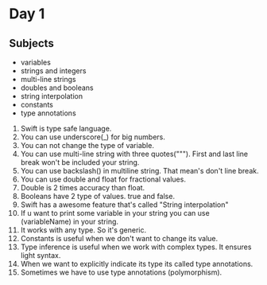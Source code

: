 # Day 1

## Subjects

- variables
- strings and integers
- multi-line strings
- doubles and booleans
- string interpolation
- constants
- type annotations

1. Swift is type safe language.
2. You can use underscore(_) for big numbers.
3. You can not change the type of variable.
4. You can use multi-line string with three quotes(""").  First and last line break won't be included your string. 
5. You can use backslash(\) in multiline string. That mean's don't line break.
6. You can use double and float for fractional values. 
7. Double is 2 times accuracy than float. 
8. Booleans have 2 type of values. true and false.
9. Swift has a awesome feature that's called "String interpolation"
10. If u want to print some variable in your string you can use \(variableName) in your string.
11. It works with any type. So it's generic.
12. Constants is useful when we don't want to change its value.
13. Type inference is useful when we work with complex types. It ensures light syntax.
14. When we want to explicitly indicate its type its called type annotations.
15. Sometimes we have to use type annotations (polymorphism).
